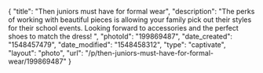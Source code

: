 {
    "title": "Then juniors must have for formal wear",
    "description": "The perks of working with beautiful pieces is allowing your family pick out their styles for their school events. Looking forward to accessories and the perfect shoes to match the dress! ",
    "photoId": "199869487",
    "date_created": "1548457479",
    "date_modified": "1548458312",
    "type": "captivate",
    "layout": "photo",
    "url": "\/p\/then-juniors-must-have-for-formal-wear\/199869487"
}